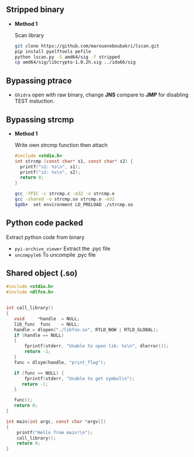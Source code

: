 ## Stripped binary

- **Method 1**

  Scan library

  ```sh
  git clone https://github.com/maroueneboubakri/lscan.git
  pip install pyelftools pefile
  python lscan.py -S amd64/sig -f stripped
  cp amd64/sig/libcrypto-1.0.2h.sig ../ida66/sig
  ```

## Bypassing ptrace

- `Ghidra` open with raw binary, change **JNS** compare to **JMP** for disabling TEST instuction.

## Bypassing strcmp

- **Method 1**

  Write own strcmp function then attach

  ```c
  #include <stdio.h>
  int strcmp (const char* s1, const char* s2) {
    printf("s1: %s\n", s1);
    printf("s2: %s\n", s2);
    return 0;
  }
  ```

  ```sh
  gcc -fPIC -c strcmp.c -m32 -o strcmp.o
  gcc -shared -o strcmp.so strcmp.o -m32
  $gdb➤  set environment LD_PRELOAD ./strcmp.so
  ```

## Python code packed

Extract python code from binary

- `pyi-archive_viewer` Extract the .pyc file
- `uncompyle6` To uncompile .pyc file

## Shared object (.so)

```c
#include <stdio.h>
#include <dlfcn.h>


int call_library()
{
   void     *handle  = NULL;
   lib_func  func    = NULL;
   handle = dlopen("./libfoo.so", RTLD_NOW | RTLD_GLOBAL);
   if (handle == NULL)
   {
       fprintf(stderr, "Unable to open lib: %s\n", dlerror());
       return -1;
   }
   func = dlsym(handle, "print_flag");

   if (func == NULL) {
       fprintf(stderr, "Unable to get symbol\n");
      return -1;
   }

   func();
   return 0;
}

int main(int argc, const char *argv[])
{
    printf("Hello from main!\n");
    call_library();
    return 0;
}
```
